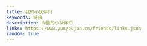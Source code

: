 ```yaml
---
title: 我的小伙伴们
keywords: 链接
description: 向量的小伙伴们
links: https://www.yunyoujun.cn/friends/links.json
random: true
---
```

